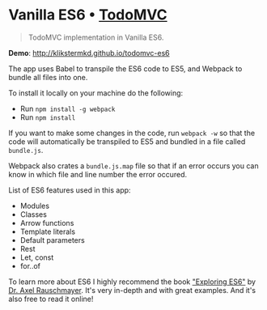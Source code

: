 # Vanilla ES6 • [TodoMVC](http://todomvc.com)

> TodoMVC implementation in Vanilla ES6.

**Demo**: http://klikstermkd.github.io/todomvc-es6

The app uses Babel to transpile the ES6 code to ES5, and Webpack to bundle all files into one.

To install it locally on your machine do the following:

* Run `npm install -g webpack`
* Run `npm install`

If you want to make some changes in the code, run `webpack -w` so that the code will automatically be transpiled to ES5 and bundled in a file called `bundle.js`.

Webpack also crates a `bundle.js.map` file so that if an error occurs you can know in which file and line number the error occured.

List of ES6 features used in this app:

* Modules
* Classes
* Arrow functions
* Template literals
* Default parameters
* Rest
* Let, const
* for..of

To learn more about ES6 I highly recommend the book ["Exploring ES6"](http://exploringjs.com) by [Dr. Axel Rauschmayer](https://twitter.com/rauschma). It's very in-depth and with great examples. And it's also free to read it online!
